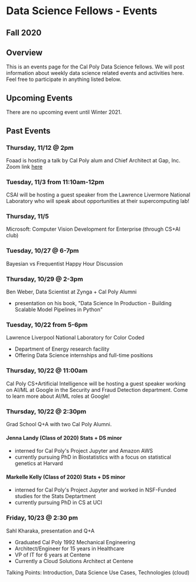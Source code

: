 # Data Science Fellows - Events
## Fall 2020
## Overview
This is an events page for the Cal Poly Data Science fellows.  We will post information about weekly data science related events and activities here.  Feel free to participate in anything listed below.

## Upcoming Events 
There are no upcoming event until Winter 2021.

## Past Events
### Thursday, 11/12 @ 2pm
Foaad is hosting a talk by Cal Poly alum and Chief Architect at Gap, Inc.
Zoom link [here](https://calpoly.zoom.us/my/foaad)

### Tuesday, 11/3 from 11:10am-12pm
CSAI will be hosting a guest speaker from the Lawrence Livermore National Laboratory who will speak about opportunities at their supercomputing lab!

### Thursday, 11/5
Microsoft: Computer Vision Development for Enterprise (through CS+AI club)

### Tuesday, 10/27 @ 6-7pm
Bayesian vs Frequentist Happy Hour Discussion

### Thursday, 10/29 @ 2-3pm
Ben Weber, Data Scientist at Zynga + Cal Poly Alumni 
- presentation on his book, "Data Science In Production - Building Scalable Model Pipelines in Python"

### Tuesday, 10/22 from 5-6pm
Lawrence Liverpool National Laboratory for Color Coded
- Department of Energy research facility
- Offering Data Science internships and full-time positions

### Thursday, 10/22 @ 11:00am
Cal Poly CS+Artificial Intelligence will be hosting a guest speaker working on AI/ML at Google in the Security and Fraud Detection department. Come to learn more about AI/ML roles at Google!

### Thursday, 10/22 @ 2:30pm
Grad School Q+A with two Cal Poly Alumni.

#### Jenna Landy (Class of 2020) Stats + DS minor
- interned for Cal Poly's Project Jupyter and Amazon AWS
- currently pursuing PhD in Biostatistics with a focus on statistical genetics at Harvard

#### Markelle Kelly (Class of 2020) Stats + DS minor
- interned for Cal Poly's Project Jupyter and worked in NSF-Funded studies for the Stats Deptartment
- currently pursuing PhD in CS at UCI

### Friday, 10/23 @ 2:30 pm
Sahl Kharaka, presentation and Q+A
- Graduated Cal Poly 1992 Mechanical Engineering
- Architect/Engineer for 15 years in Healthcare
- VP of IT for 6 years at Centene
- Currently a Cloud Solutions Architect at Centene

Talking Points: Introduction, Data Science Use Cases, Technologies (cloud)
